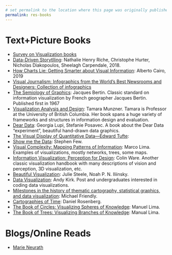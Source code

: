 ```yaml
---
# set permalink to the location where this page was originally published
permalink: res-books
---
```


# Text+Picture Books

- [Survey on Visualization books](https://onlinelibrary.wiley.com/doi/epdf/10.1111/cgf.13595)
- [Data-Driven Storytlling](https://www.amazon.com.au/Data-Driven-Storytelling-Christophe-Hurter/dp/1138197106/ref=asc_df_1138197106/?tag=googleshopdsk-22&linkCode=df0&hvadid=341743255404&hvpos=1o1&hvnetw=g&hvrand=13105567395513959533&hvpone=&hvptwo=&hvqmt=&hvdev=c&hvdvcmdl=&hvlocint=&hvlocphy=1000567&hvtargid=pla-442553695388&psc=1): Nathalie Henry Riche, Christophe Hurter, Nicholas Diakopoulos, Sheelagh Carpendale, 2018.
- [How Charts Lie: Getting Smarter about Visual Information](https://www.amazon.com/How-Charts-Lie-Getting-Information/dp/1324001569/ref=sr_1_9?keywords=alberto+cairo&qid=1551263966&s=gateway&sr=8-9): Alberto Cairo, 2019
- [Visual Journalism: Infographics from the World’s Best Newsrooms and Designers: Collection of infographics](http://shop.gestalten.com/visual-journalism.html)
- [The Semiology of Graphics](https://www.amazon.com/Semiology-Graphics-Diagrams-Networks-Maps/dp/1589482611): Jacques Bertin. Classic standard on information visualization by French geographer Jacques Bertin. Published first in 1967
- [Visualization Analysis and Design](https://www.amazon.co.uk/d/cka/Visualization-Analysis-Design-AK-Peters-Tamara-Munzner/1466508914/ref=sr_1_1?ie=UTF8&qid=1492764341&sr=8-1&keywords=Tamara+Munzner): Tamara Munzner. Tamara is Professor at the University of British Columbia. Her book spans a huge variety of frameworks and structures in information design and evaluation.
- [Dear Data](https://www.amazon.co.uk/Dear-Data-Stefanie-Posavec/dp/1846149061/ref=pd_sim_14_4?_encoding=UTF8&psc=1&refRID=H9BE70E9A2ZJ4X7HCFDN): Georgia Lupi, Stefanie Posavec. A book about the Dear Data “experiment”, beautiful hand-drawn data graphics.
- [The Visual Display of Quantitative Data—Edward Tufte](https://www.amazon.co.uk/Visual-Display-Quantitative-Information/dp/0961392142/ref=sr_1_1?s=books&ie=UTF8&qid=1501056408&sr=1-1&keywords=edward+tufte):
- [Show me the Data](https://www.amazon.co.uk/SHOW-ME-NUMBERS-STEPHEN-FEW/dp/0970601972/ref=sr_1_1?s=books&ie=UTF8&qid=1501056370&sr=1-1&keywords=steven+few): Stephen Few.
- [Visual Complexity: Mapping Patterns of Information](http://www.visualcomplexity.com/vc/book): Marco Lima. Examples of visualizations, mostly networks, trees, some maps.
- [Information Visualization: Perception for Design](https://www.amazon.co.uk/Information-Visualization-Perception-Interactive-Technologies/dp/0123814642): Colin Ware. Another classic visualization handbook with many descriptions of vision and perception, 3D visualization, etc.
- [Beautiful Visualization](https://www.amazon.co.uk/Beautiful-Visualization-Julie-Steele/dp/1449379869): Julie Steele, Noah P. N. Iliinsky.
- [Data Visualization](https://www.amazon.co.uk/Data-Visualisation-Andy-Kirk/dp/1473912148/ref=pd_lpo_sbs_14_img_0?_encoding=UTF8&psc=1&refRID=FXCBSER7Z8V9EBB2ZXBM): Andy Kirk. Post and undergraduates interested in coding data visualizations.
- [Milestones in the history of thematic cartography, statistical graphics, and data visualization](http://www.math.usu.edu/~symanzik/teaching/2009_stat6560/Downloads/Friendly_milestone.pdf): Michael Friendly.
- [Cartographies of Time](https://www.amazon.com/Cartographies-Time-Timeline-Daniel-Rosenberg/dp/1616890584): Daniel Rosenberg.
- [The Book of Circles: Visualizing Spheres of Knowledge](https://www.amazon.com/Book-Circles-Visualizing-Spheres-Knowledge/dp/1616895284/ref=pd_lpo_sbs_14_t_0?_encoding=UTF8&psc=1&refRID=5Y80VKSK4A5T1X2YRNMH): Manuel Lima.
- [The Book of Trees: Visualizing Branches of Knowledge](https://www.amazon.com/Book-Trees-Visualizing-Branches-Knowledge/dp/1616892188/ref=pd_lpo_sbs_14_img_1?_encoding=UTF8&psc=1&refRID=5Y80VKSK4A5T1X2YRNMH): Manual Lima.

# Blogs/Online Reads

- [Marie Neurath](https://medium.com/nightingale/the-missing-legacy-of-marie-neurath-f9800733d1fc#c88d)
